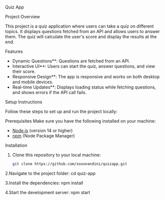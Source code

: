 Quiz App

 Project Overview

This project is a quiz application where users can take a quiz on different topics. It displays questions fetched from an API and allows users to answer them. The quiz will calculate the user's score and display the results at the end.

 Features
- Dynamic Questions**: Questions are fetched from an API.
- Interactive UI**: Users can start the quiz, answer questions, and view their score.
- Responsive Design**: The app is responsive and works on both desktop and mobile devices.
- Real-time Updates**: Displays loading status while fetching questions, and shows errors if the API call fails.


Setup Instructions

Follow these steps to set up and run the project locally:

Prerequisites
Make sure you have the following installed on your machine:
- [Node.js](https://nodejs.org/) (version 14 or higher)
- [npm](https://www.npmjs.com/) (Node Package Manager)

Installation

1. Clone this repository to your local machine:

   ```bash
   git clone https://github.com/xoxonandini/quizapp.git

2.Navigate to the project folder:
    cd quiz-app

3.Install the dependencies:
    npm install

4.Start the development server:
    npm start